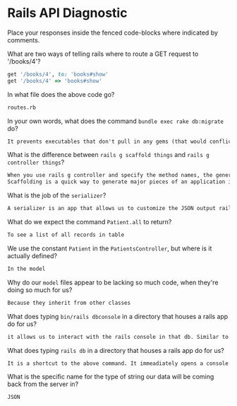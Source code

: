 # Rails API Diagnostic

Place your responses inside the fenced code-blocks where indicated by comments.


What are two ways of telling rails where to route a GET request to '/books/4'?

```rb
get '/books/4', to: 'books#show'
get '/books/4' => 'books#show'

```

In what file does the above code go?

```md
routes.rb
```

In your own words, what does the command `bundle exec rake db:migrate` do?

```md
It prevents executables that don't pull in any gems (that would conflict with your bundle) from cauing issue.
```

What is the difference between `rails g scaffold things` and
`rails g controller things`?

```md
When you use rails g controller and specify the method names, the generator only maps specific routes to the routes file.
Scaffolding is a quick way to generate major pieces of an application in a single operation, rather than specific methods.
```

What is the job of the `serializer`?

```md
A serializer is an app that allows us to customize the JSON output rails sends to our server
```

What do we expect the command `Patient.all` to return?

```md
To see a list of all records in table
```

We use the constant `Patient` in the `PatientsController`, but where is it
actually defined?

```md
In the model
```

Why do our `model` files appear to be lacking so much code, when they're doing
so much for us?

```md
Because they inherit from other classes
```

What does typing `bin/rails dbconsole` in a directory that houses a rails app do for
us?

```md
it allows us to interact with the rails console in that db. Similar to Pry or Node.
```

What does typing `rails db` in a directory that houses a rails app do for us?

```md
It is a shortcut to the above command. It immeadiately opens a console in the accurate database.
```

What is the specific name for the type of string our data will be coming back
from the server in?

```md
JSON
```

